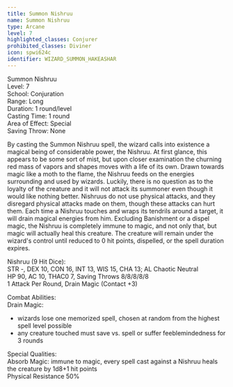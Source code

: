 ```yaml
---
title: Summon Nishruu
name: Summon Nishruu
type: Arcane
level: 7
highlighted_classes: Conjurer
prohibited_classes: Diviner
icon: spwi624c
identifier: WIZARD_SUMMON_HAKEASHAR
---
```

Summon Nishruu  
Level: 7  
School: Conjuration  
Range: Long  
Duration: 1 round/level  
Casting Time: 1 round  
Area of Effect: Special  
Saving Throw: None  
  
By casting the Summon Nishruu spell, the wizard calls into existence a magical being of considerable power, the Nishruu. At first glance, this appears to be some sort of mist, but upon closer examination the churning red mass of vapors and shapes moves with a life of its own. Drawn towards magic like a moth to the flame, the Nishruu feeds on the energies surrounding and used by wizards. Luckily, there is no question as to the loyalty of the creature and it will not attack its summoner even though it would like nothing better. Nishruus do not use physical attacks, and they disregard physical attacks made on them, though these attacks can hurt them. Each time a Nishruu touches and wraps its tendrils around a target, it will drain magical energies from him. Excluding Banishment or a dispel magic, the Nishruu is completely immune to magic, and not only that, but magic will actually heal this creature. The creature will remain under the wizard's control until reduced to 0 hit points, dispelled, or the spell duration expires.  
  
Nishruu (9 Hit Dice):  
STR -, DEX 10, CON 16, INT 13, WIS 15, CHA 13;  AL Chaotic Neutral  
HP 90, AC 10, THAC0 7, Saving Throws 8/8/8/8/8  
1 Attack Per Round, Drain Magic (Contact +3)  
  
Combat Abilities:  
Drain Magic:  
- wizards lose one memorized spell, chosen at random from the highest spell level possible  
- any creature touched must save vs. spell or suffer feeblemindedness for 3 rounds  
  
Special Qualities:  
Absorb Magic: immune to magic, every spell cast against a Nishruu heals the creature by 1d8+1 hit points  
Physical Resistance 50%  
